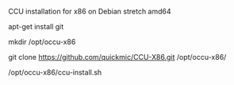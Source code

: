 CCU installation for x86 on Debian stretch amd64

apt-get install git

mkdir /opt/occu-x86

git clone https://github.com/quickmic/CCU-X86.git /opt/occu-x86/

/opt/occu-x86/ccu-install.sh

